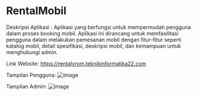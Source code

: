 # RentalMobil
Deskripsi Aplikasi : Aplikasi yang berfungsi untuk mempermudah pengguna dalam proses 
booking mobil. Aplikasi ini dirancang untuk memfasilitasi pengguna dalam melakukan pemesanan mobil dengan fitur-fitur seperti katalog mobil, detail spesifikasi, deskripsi mobil, dan kemampuan untuk menghubungi admin.

Link Website: https://rentalvrom.teknikinformatika22.com

Tampilan Pengguna:
![image](https://github.com/DivaFir/RentalMobil/assets/134347508/5fc75b06-1577-4d11-b2e5-559330c8a18f)

Tampilan Admin:
![image](https://github.com/DivaFir/RentalMobil/assets/134347508/606a5714-9930-4f86-9707-35b9e72061e6)



